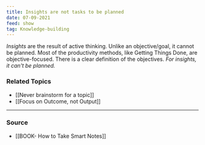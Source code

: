 ```yaml
---
title: Insights are not tasks to be planned
date: 07-09-2021
feed: show
tag: Knowledge-building 
---
```


*Insights* are the result of active thinking. Unlike an objective/goal, it cannot be planned. Most of the productivity methods, like Getting Things Done, are objective-focused. There is a clear definition of the objectives. *For insights, it can't be planned.*
	
### Related Topics
- [[Never brainstorm for a topic]]
- [[Focus on Outcome, not Output]]

--- 
### Source
- [[BOOK- How to Take Smart Notes]]